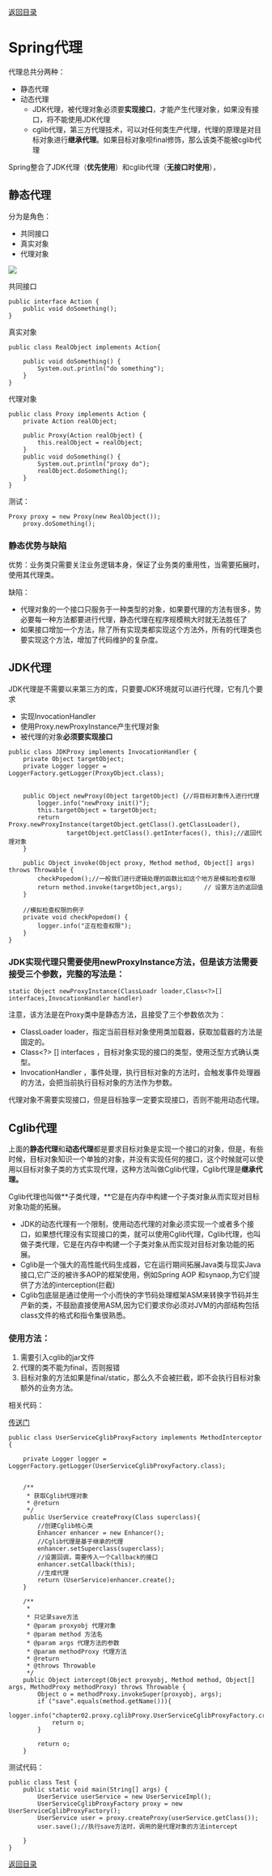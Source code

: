 [返回目录](/README.md)

# Spring代理

代理总共分两种：

* 静态代理
* 动态代理
  * JDK代理，被代理对象必须要**实现接口**，才能产生代理对象，如果没有接口，将不能使用JDK代理
  * cglib代理，第三方代理技术，可以对任何类生产代理，代理的原理是对目标对象进行**继承代理**。如果目标对象呗final修饰，那么该类不能被cglib代理

Spring整合了JDK代理（**优先使用**）和cglib代理（**无接口时使用**），

## 静态代理

分为是角色：

* 共同接口
* 真实对象
* 代理对象

![](/assets/import03.png)

共同接口

```
public interface Action {
    public void doSomething();
}
```

真实对象

```
public class RealObject implements Action{

    public void doSomething() {
        System.out.println("do something");
    }
}
```

代理对象

```
public class Proxy implements Action {
    private Action realObject;

    public Proxy(Action realObject) {
        this.realObject = realObject;
    }
    public void doSomething() {
        System.out.println("proxy do");
        realObject.doSomething();
    }
}
```

测试：

```
Proxy proxy = new Proxy(new RealObject());
    proxy.doSomething();
```

### 静态优势与缺陷

优势：业务类只需要关注业务逻辑本身，保证了业务类的重用性，当需要拓展时，使用其代理类。

缺陷：

* 代理对象的一个接口只服务于一种类型的对象，如果要代理的方法有很多，势必要每一种方法都要进行代理，静态代理在程序规模稍大时就无法胜任了
* 如果接口增加一个方法，除了所有实现类都实现这个方法外，所有的代理类也要实现这个方法，增加了代码维护的复杂度。

## JDK代理

JDK代理是不需要以来第三方的库，只要要JDK环境就可以进行代理，它有几个要求

* 实现InvocationHandler 
* 使用Proxy.newProxyInstance产生代理对象
* 被代理的对象**必须要实现接口**

```
public class JDKProxy implements InvocationHandler {
    private Object targetObject;
    private Logger logger = LoggerFactory.getLogger(ProxyObject.class);


    public Object newProxy(Object targetObject) {//将目标对象传入进行代理
        logger.info("newProxy init()");
        this.targetObject = targetObject;
        return Proxy.newProxyInstance(targetObject.getClass().getClassLoader(),
                targetObject.getClass().getInterfaces(), this);//返回代理对象
    }

    public Object invoke(Object proxy, Method method, Object[] args) throws Throwable {
        checkPopedom();//一般我们进行逻辑处理的函数比如这个地方是模拟检查权限
        return method.invoke(targetObject,args);      // 设置方法的返回值
    }

    //模拟检查权限的例子
    private void checkPopedom() {
        logger.info("正在检查权限");
    }
}
```

### JDK实现代理只需要使用newProxyInstance方法，但是该方法需要接受三个参数，完整的写法是：

```
static Object newProxyInstance(ClassLoadr loader,Class<?>[] interfaces,InvocationHandler handler)
```

注意，该方法是在Proxy类中是静态方法，且接受了三个参数依次为：

* ClassLoader loader，指定当前目标对象使用类加载器，获取加载器的方法是固定的。
* Class&lt;?&gt; \[\] interfaces ，目标对象实现的接口的类型，使用泛型方式确认类型。
* InvocationHandler ，事件处理，执行目标对象的方法时，会触发事件处理器的方法，会把当前执行目标对象的方法作为参数。

代理对象不需要实现接口，但是目标独享一定要实现接口，否则不能用动态代理。

## Cglib代理

上面的**静态代理**和**动态代理**都是要求目标对象是实现一个接口的对象，但是，有些时候，目标对象知识一个单独的对象，并没有实现任何的接口，这个时候就可以使用以目标对象子类的方式实现代理，这种方法叫做Cglib代理，Cglib代理是**继承代理。**

Cglib代理也叫做**子类代理，**它是在内存中构建一个子类对象从而实现对目标对象功能的拓展。

* JDK的动态代理有一个限制，使用动态代理的对象必须实现一个或者多个接口，如果想代理没有实现接口的类，就可以使用Cglib代理，Cglib代理，也叫做子类代理，它是在内存中构建一个子类对象从而实现对目标对象功能的拓展。
* Cglib是一个强大的高性能代码生成器，它在运行期间拓展Java类与现实Java接口,它广泛的被许多AOP的框架使用，例如Spring AOP 和synaop,为它们提供了方法的interception\(拦截\)
* Cglib包底层是通过使用一个小而快的字节码处理框架ASM来转换字节码并生产新的类，不鼓励直接使用ASM,因为它们要求你必须对JVM的内部结构包括class文件的格式和指令集很熟悉。

### 使用方法：

1. 需要引入cglib的jar文件
2. 代理的类不能为final，否则报错
3. 目标对象的方法如果是final/static，那么久不会被拦截，即不会执行目标对象额外的业务方法。

相关代码：

[传送门](/spring-in-action/src/main/java/chapter02/proxy/cglibProxy/UserServiceCglibProxyFactory.java)

```
public class UserServiceCglibProxyFactory implements MethodInterceptor {

    private Logger logger = LoggerFactory.getLogger(UserServiceCglibProxyFactory.class);


    /**
     * 获取Cglib代理对象
     * @return
     */
    public UserService createProxy(Class superclass){
        //创建Cglib核心类
        Enhancer enhancer = new Enhancer();
        //Cglib代理是基于继承的代理
        enhancer.setSuperclass(superclass);
        //设置回调，需要传入一个Callback的接口
        enhancer.setCallback(this);
        //生成代理
        return (UserService)enhancer.create();
    }

    /**
     *
     * 只记录save方法
     * @param proxyobj 代理对象
     * @param method 方法名
     * @param args 代理方法的参数
     * @param methodProxy 代理方法
     * @return
     * @throws Throwable
     */
    public Object intercept(Object proxyobj, Method method, Object[] args, MethodProxy methodProxy) throws Throwable {
        Object o = methodProxy.invokeSuper(proxyobj, args);
        if ("save".equals(method.getName())){
            logger.info("chapter02.proxy.cglibProxy.UserServiceCglibProxyFactory.createProxy");
            return o;
        }

        return o;
    }
```

测试代码：

```
public class Test {
    public static void main(String[] args) {
        UserService userService = new UserServiceImpl();
        UserServiceCglibProxyFactory proxy = new UserServiceCglibProxyFactory();
        UserService user = proxy.createProxy(userService.getClass());
        user.save();//执行save方法时，调用的是代理对象的方法intercept

    }
}
```

[返回目录](/README.md)

